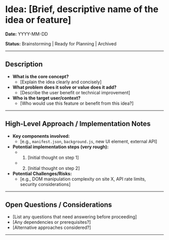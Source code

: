 # Idea: [Brief, descriptive name of the idea or feature]

**Date:** YYYY-MM-DD

**Status:** Brainstorming | Ready for Planning | Archived

---

## Description

*   **What is the core concept?**
    *   [Explain the idea clearly and concisely]
*   **What problem does it solve or value does it add?**
    *   [Describe the user benefit or technical improvement]
*   **Who is the target user/context?**
    *   [Who would use this feature or benefit from this idea?]

---

## High-Level Approach / Implementation Notes

*   **Key components involved:**
    *   [e.g., `manifest.json`, `background.js`, new UI element, external API]
*   **Potential implementation steps (very rough):**
    *   1. [Initial thought on step 1]
    *   2. [Initial thought on step 2]
*   **Potential Challenges/Risks:**
    *   [e.g., DOM manipulation complexity on site X, API rate limits, security considerations]

---

## Open Questions / Considerations

*   [List any questions that need answering before proceeding]
*   [Any dependencies or prerequisites?]
*   [Alternative approaches considered?]

--- 